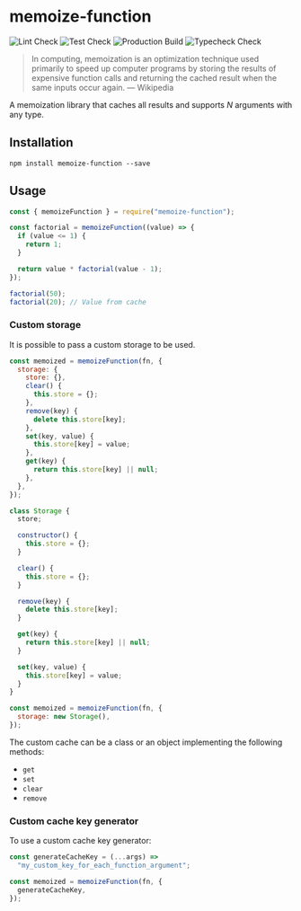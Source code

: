 # memoize-function

![Lint Check](https://github.com/playerony/memoize-function/workflows/Lint/badge.svg)
![Test Check](https://github.com/playerony/memoize-function/workflows/Test/badge.svg)
![Production Build](https://github.com/playerony/memoize-function/workflows/Build/badge.svg)
![Typecheck Check](https://github.com/playerony/memoize-function/workflows/Typecheck/badge.svg)

> In computing, memoization is an optimization technique used primarily to speed up computer programs by storing the results of expensive function calls and returning the cached result when the same inputs occur again.
> — Wikipedia

A memoization library that caches all results and supports _N_ arguments with any type.

## Installation

```shell
npm install memoize-function --save
```

## Usage

```js
const { memoizeFunction } = require("memoize-function");

const factorial = memoizeFunction((value) => {
  if (value <= 1) {
    return 1;
  }

  return value * factorial(value - 1);
});

factorial(50);
factorial(20); // Value from cache
```

### Custom storage

It is possible to pass a custom storage to be used.

```js
const memoized = memoizeFunction(fn, {
  storage: {
    store: {},
    clear() {
      this.store = {};
    },
    remove(key) {
      delete this.store[key];
    },
    set(key, value) {
      this.store[key] = value;
    },
    get(key) {
      return this.store[key] || null;
    },
  },
});
```

```js
class Storage {
  store;

  constructor() {
    this.store = {};
  }

  clear() {
    this.store = {};
  }

  remove(key) {
    delete this.store[key];
  }

  get(key) {
    return this.store[key] || null;
  }

  set(key, value) {
    this.store[key] = value;
  }
}

const memoized = memoizeFunction(fn, {
  storage: new Storage(),
});
```

The custom cache can be a class or an object implementing the following methods:

- `get`
- `set`
- `clear`
- `remove`

### Custom cache key generator

To use a custom cache key generator:

```js
const generateCacheKey = (...args) =>
  "my_custom_key_for_each_function_argument";

const memoized = memoizeFunction(fn, {
  generateCacheKey,
});
```
